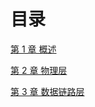 # 目录

[第 1 章 概述](https://github.com/JiajiaLiang2001/In-Depth-Introduction-to-Computer-Networks/blob/main/chapter1%20%E6%A6%82%E8%BF%B0/chapter1.md)

[第 2 章 物理层](https://github.com/JiajiaLiang2001/In-Depth-Introduction-to-Computer-Networks/blob/main/chapter1%20%E6%A6%82%E8%BF%B0/chapter2.md)

[第 3 章 数据链路层](https://github.com/JiajiaLiang2001/In-Depth-Introduction-to-Computer-Networks/blob/main/chapter1%20%E6%A6%82%E8%BF%B0/chapter3.md)